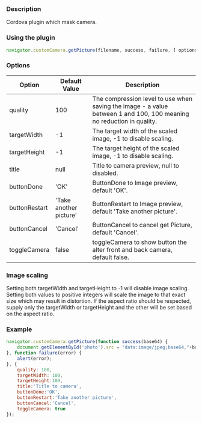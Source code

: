 ### Description

Cordova plugin which mask camera.

### Using the plugin

```js
navigator.customCamera.getPicture(filename, success, failure, [ options ]);
```

### Options

|         Option       | Default Value |        Description        |
|----------------------|---------------|---------------------------|
| quality | 100 | The compression level to use when saving the image - a value between 1 and 100, 100 meaning no reduction in quality. |
| targetWidth | -1 | The target width of the scaled image, -1 to disable scaling. |
| targetHeight | -1 | The target height of the scaled image, -1 to disable scaling.  |
|title | null | Title to camera preview, null to disabled.  |
|buttonDone | 'OK' | ButtonDone to Image preview, default 'OK'. |
|buttonRestart | 'Take another picture' | ButtonRestart to Image preview, default 'Take another picture'. |
|buttonCancel | 'Cancel' | ButtonCancel to cancel get Picture, default 'Cancel'. |
|toggleCamera | false | toggleCamera to show button the alter front and back camera, default false. |

### Image scaling

Setting both targetWidth and targetHeight to -1 will disable image scaling. Setting both values to positive integers will scale the image to that exact size which may result in distortion. If the aspect ratio should be respected, supply only the targetWidth or targetHeight and the other will be set based on the aspect ratio.

### Example

```js
navigator.customCamera.getPicture(function success(base64) {
    document.getElementById('photo').src = "data:image/jpeg;base64,"+base64;
}, function failure(error) {
    alert(error);
}, {
    quality: 100,
    targetWidth: 100,
    targetHeight:100,
    title:'Title to camera',
    buttonDone:'OK',
    buttonRestart:'Take another picture',
    buttonCancel:'Cancel',
    toggleCamera: true
});
```
